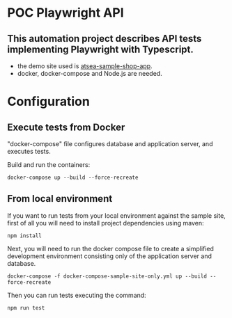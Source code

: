 # POC Playwright API

## This automation project describes API tests implementing Playwright with Typescript.
- the demo site used is [atsea-sample-shop-app](https://github.com/dockersamples/atsea-sample-shop-app/).
- docker, docker-compose and Node.js are needed.

# Configuration

## Execute tests from Docker

"docker-compose" file configures database and application server, and executes tests.

Build and run the containers:

`docker-compose up --build --force-recreate`

## From local environment
If you want to run tests from your local environment against the sample site,
first of all you will need to install project dependencies using maven:

`npm install`

Next, you will need to run the docker compose file to create a simplified development environment consisting only of the application server and database.

`docker-compose -f docker-compose-sample-site-only.yml up --build --force-recreate`

Then you can run tests executing the command:

`npm run test`
